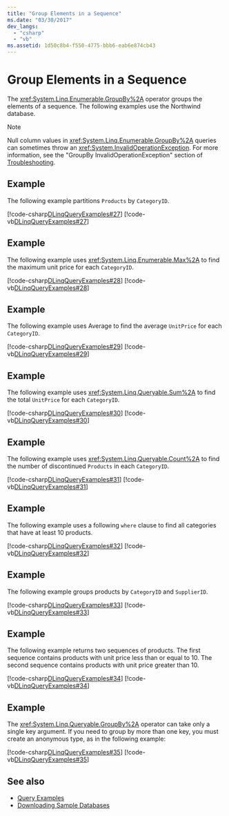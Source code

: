 ```yaml
---
title: "Group Elements in a Sequence"
ms.date: "03/30/2017"
dev_langs: 
  - "csharp"
  - "vb"
ms.assetid: 1d50c8b4-f550-4775-bbb6-eab6e874cb43
---
```

# Group Elements in a Sequence
The <xref:System.Linq.Enumerable.GroupBy%2A> operator groups the elements of a sequence. The following examples use the Northwind database.  
  
> [!NOTE]
>  Null column values in <xref:System.Linq.Enumerable.GroupBy%2A> queries can sometimes throw an <xref:System.InvalidOperationException>. For more information, see the "GroupBy InvalidOperationException" section of [Troubleshooting](../../../../../../docs/framework/data/adonet/sql/linq/troubleshooting.md).  
  
## Example  
 The following example partitions `Products` by `CategoryID`.  
  
 [!code-csharp[DLinqQueryExamples#27](../../../../../../samples/snippets/csharp/VS_Snippets_Data/DLinqQueryExamples/cs/Program.cs#27)]
 [!code-vb[DLinqQueryExamples#27](../../../../../../samples/snippets/visualbasic/VS_Snippets_Data/DLinqQueryExamples/vb/Module1.vb#27)]  
  
## Example  
 The following example uses <xref:System.Linq.Enumerable.Max%2A> to find the maximum unit price for each `CategoryID`.  
  
 [!code-csharp[DLinqQueryExamples#28](../../../../../../samples/snippets/csharp/VS_Snippets_Data/DLinqQueryExamples/cs/Program.cs#28)]
 [!code-vb[DLinqQueryExamples#28](../../../../../../samples/snippets/visualbasic/VS_Snippets_Data/DLinqQueryExamples/vb/Module1.vb#28)]  
  
## Example  
 The following example uses Average to find the average `UnitPrice` for each `CategoryID`.  
  
 [!code-csharp[DLinqQueryExamples#29](../../../../../../samples/snippets/csharp/VS_Snippets_Data/DLinqQueryExamples/cs/Program.cs#29)]
 [!code-vb[DLinqQueryExamples#29](../../../../../../samples/snippets/visualbasic/VS_Snippets_Data/DLinqQueryExamples/vb/Module1.vb#29)]  
  
## Example  
 The following example uses <xref:System.Linq.Queryable.Sum%2A> to find the total `UnitPrice` for each `CategoryID`.  
  
 [!code-csharp[DLinqQueryExamples#30](../../../../../../samples/snippets/csharp/VS_Snippets_Data/DLinqQueryExamples/cs/Program.cs#30)]
 [!code-vb[DLinqQueryExamples#30](../../../../../../samples/snippets/visualbasic/VS_Snippets_Data/DLinqQueryExamples/vb/Module1.vb#30)]  
  
## Example  
 The following example uses <xref:System.Linq.Queryable.Count%2A> to find the number of discontinued `Products` in each `CategoryID`.  
  
 [!code-csharp[DLinqQueryExamples#31](../../../../../../samples/snippets/csharp/VS_Snippets_Data/DLinqQueryExamples/cs/Program.cs#31)]
 [!code-vb[DLinqQueryExamples#31](../../../../../../samples/snippets/visualbasic/VS_Snippets_Data/DLinqQueryExamples/vb/Module1.vb#31)]  
  
## Example  
 The following example uses a following `where` clause to find all categories that have at least 10 products.  
  
 [!code-csharp[DLinqQueryExamples#32](../../../../../../samples/snippets/csharp/VS_Snippets_Data/DLinqQueryExamples/cs/Program.cs#32)]
 [!code-vb[DLinqQueryExamples#32](../../../../../../samples/snippets/visualbasic/VS_Snippets_Data/DLinqQueryExamples/vb/Module1.vb#32)]  
  
## Example  
 The following example groups products by `CategoryID` and `SupplierID`.  
  
 [!code-csharp[DLinqQueryExamples#33](../../../../../../samples/snippets/csharp/VS_Snippets_Data/DLinqQueryExamples/cs/Program.cs#33)]
 [!code-vb[DLinqQueryExamples#33](../../../../../../samples/snippets/visualbasic/VS_Snippets_Data/DLinqQueryExamples/vb/Module1.vb#33)]  
  
## Example  
 The following example returns two sequences of products. The first sequence contains products with unit price less than or equal to 10. The second sequence contains products with unit price greater than 10.  
  
 [!code-csharp[DLinqQueryExamples#34](../../../../../../samples/snippets/csharp/VS_Snippets_Data/DLinqQueryExamples/cs/Program.cs#34)]
 [!code-vb[DLinqQueryExamples#34](../../../../../../samples/snippets/visualbasic/VS_Snippets_Data/DLinqQueryExamples/vb/Module1.vb#34)]  
  
## Example  
 The <xref:System.Linq.Queryable.GroupBy%2A> operator can take only a single key argument. If you need to group by more than one key, you must create an anonymous type, as in the following example:  
  
 [!code-csharp[DLinqQueryExamples#35](../../../../../../samples/snippets/csharp/VS_Snippets_Data/DLinqQueryExamples/cs/Program.cs#35)]
 [!code-vb[DLinqQueryExamples#35](../../../../../../samples/snippets/visualbasic/VS_Snippets_Data/DLinqQueryExamples/vb/Module1.vb#35)]  
  
## See also
- [Query Examples](../../../../../../docs/framework/data/adonet/sql/linq/query-examples.md)
- [Downloading Sample Databases](../../../../../../docs/framework/data/adonet/sql/linq/downloading-sample-databases.md)
